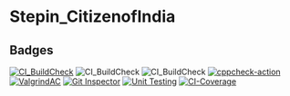 # Stepin_CitizenofIndia


## Badges
[![CI_BuildCheck](https://github.com/manojhunasimarad/Stepin_electorate/actions/workflows/main.yml/badge.svg)](https://github.com/manojhunasimarad/Stepin_electorate/actions/workflows/main.yml)
![CI_BuildCheck](https://www.code-inspector.com/project/27992/score/svg)
![CI_BuildCheck](https://www.code-inspector.com/project/27992/status/svg)
[![cppcheck-action](https://github.com/manojhunasimarad/Stepin_electorate/actions/workflows/c-cpp.yml/badge.svg)](https://github.com/manojhunasimarad/Stepin_electorate/actions/workflows/c-cpp.yml)
[![ValgrindAC](https://github.com/manojhunasimarad/Stepin_electorate/actions/workflows/valgrind.yml/badge.svg)](https://github.com/manojhunasimarad/Stepin_electorate/actions/workflows/valgrind.yml)
[![Git Inspector](https://github.com/manojhunasimarad/Stepin_electorate/actions/workflows/gitinspector.yml/badge.svg)](https://github.com/manojhunasimarad/Stepin_electorate/actions/workflows/gitinspector.yml)
[![Unit Testing](https://github.com/manojhunasimarad/Stepin_electorate/actions/workflows/unit-test.yml/badge.svg)](https://github.com/manojhunasimarad/Stepin_electorate/actions/workflows/unit-test.yml)
[![CI-Coverage](https://github.com/manojhunasimarad/Stepin_electorate/actions/workflows/gcov.yml/badge.svg)](https://github.com/manojhunasimarad/Stepin_electorate/actions/workflows/gcov.yml)
